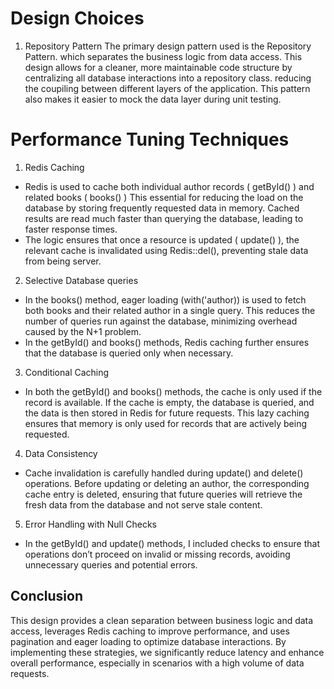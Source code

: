 # Design Choices

1. Repository Pattern
   The primary design pattern used is the Repository Pattern. which separates the business logic from data access. This design allows for a cleaner, more maintainable code structure by centralizing all database interactions into a repository class. reducing the coupiling between different layers of the application. This pattern also makes it easier to mock the data layer during unit testing.

# Performance Tuning Techniques

1. Redis Caching

-   Redis is used to cache both individual author records ( getById() ) and related books ( books() ) This essential for reducing the load on the database by storing frequently requested data in memory. Cached results are read much faster than querying the database, leading to faster response times.
-   The logic ensures that once a resource is updated ( update() ), the relevant cache is invalidated using Redis::del(), preventing stale data from being server.

2. Selective Database queries

-   In the books() method, eager loading (with('author)) is used to fetch both books and their related author in a single query. This reduces the number of queries run against the database, minimizing overhead caused by the N+1 problem.
-   In the getById() and books() methods, Redis caching further ensures that the database is queried only when necessary.

3. Conditional Caching

-   In both the getById() and books() methods, the cache is only used if the record is available. If the cache is empty, the database is queried, and the data is then stored in Redis for future requests. This lazy caching ensures that memory is only used for records that are actively being requested.

4. Data Consistency

-   Cache invalidation is carefully handled during update() and delete() operations. Before updating or deleting an author, the corresponding cache entry is deleted, ensuring that future queries will retrieve the fresh data from the database and not serve stale content.

5. Error Handling with Null Checks

-   In the getById() and update() methods, I included checks to ensure that operations don’t proceed on invalid or missing records, avoiding unnecessary queries and potential errors.

## Conclusion

This design provides a clean separation between business logic and data access, leverages Redis caching to improve performance, and uses pagination and eager loading to optimize database interactions. By implementing these strategies, we significantly reduce latency and enhance overall performance, especially in scenarios with a high volume of data requests.
